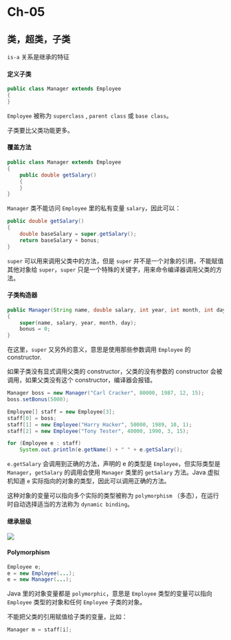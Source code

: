 # Ch-05

## 类，超类，子类

`is-a` 关系是继承的特征


#### 定义子类

```java
public class Manager extends Employee
{
}
```

`Employee` 被称为 `superclass` , `parent class` 或 `base class`。

子类要比父类功能更多。


#### 覆盖方法

```java
public class Manager extends Employee
{
    public double getSalary()
    {
    }
}
```

`Manager` 类不能访问 `Employee` 里的私有变量 `salary`，因此可以：

```java
public double getSalary()
{
    double baseSalary = super.getSalary();
    return baseSalary + bonus;
}
```

`super` 可以用来调用父类中的方法，但是 `super` 并不是一个对象的引用，不能赋值其他对象给 `super`，`super` 只是一个特殊的关键字，用来命令编译器调用父类的方法。


#### 子类构造器

```java
public Manager(String name, double salary, int year, int month, int day)
{
    super(name, salary, year, month, day);
    bonus = 0;
}
```

在这里，`super` 又另外的意义，意思是使用那些参数调用 `Employee` 的 constructor.

如果子类没有显式调用父类的 constructor，父类的没有参数的 constructor 会被调用，如果父类没有这个 constructor，编译器会报错。

```java
Manager boss = new Manager("Carl Cracker", 80000, 1987, 12, 15);
boss.setBonus(5000);

Employee[] staff = new Employee[3];
staff[0] = boss;
staff[1] = new Employee("Harry Hacker", 50000, 1989, 10, 1);
staff[2] = new Employee("Tony Tester", 40000, 1990, 3, 15);

for (Employee e : staff)
    System.out.println(e.getName() + " " + e.getSalary();
```

`e.getSalary` 会调用到正确的方法，声明的 e 的类型是 `Employee`，但实际类型是 `Manager`，`getSalary` 的调用会使用 `Manager` 类里的 `getSalary` 方法。Java 虚拟机知道 `e` 实际指向的对象的类型，因此可以调用正确的方法。

这种对象的变量可以指向多个实际的类型被称为 `polymorphism` （多态），在运行时自动选择适当的方法称为 `dynamic binding`。


#### 继承层级

![](https://d2mxuefqeaa7sj.cloudfront.net/s_671ACDC6753147C1251D878A66070C67F33A653E05AA17A8EEBC3D888AE9FFF2_1537149777673_file.png)


#### Polymorphism

```java
Employee e;
e = new Employee(...);
e = new Manager(...);
```

Java 里的对象变量都是 `polymorphic`，意思是 `Employee` 类型的变量可以指向 `Employee` 类型的对象和任何 `Employee` 子类的对象。

不能把父类的引用赋值给子类的变量，比如：
```java
Manager m = staff[i];
```


<!--stackedit_data:
eyJoaXN0b3J5IjpbLTEyNTQ3MzQxNTFdfQ==
-->